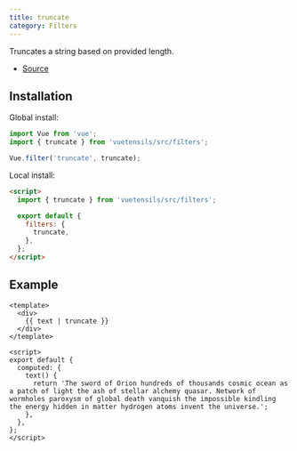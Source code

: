```yaml
---
title: truncate
category: Filters
---
```


Truncates a string based on provided length.

- [Source](https://github.com/AustinGil/vuetensils/blob/master/src/filters/index.js)

## Installation

Global install:

```js
import Vue from 'vue';
import { truncate } from 'vuetensils/src/filters';

Vue.filter('truncate', truncate);
```

Local install:

```html
<script>
  import { truncate } from 'vuetensils/src/filters';

  export default {
    filters: {
      truncate,
    },
  };
</script>
```

## Example

```vue live
<template>
  <div>
    {{ text | truncate }}
  </div>
</template>

<script>
export default {
  computed: {
    text() {
      return 'The sword of Orion hundreds of thousands cosmic ocean as a patch of light the ash of stellar alchemy quasar. Network of wormholes paroxysm of global death vanquish the impossible kindling the energy hidden in matter hydrogen atoms invent the universe.';
    },
  },
};
</script>
```
